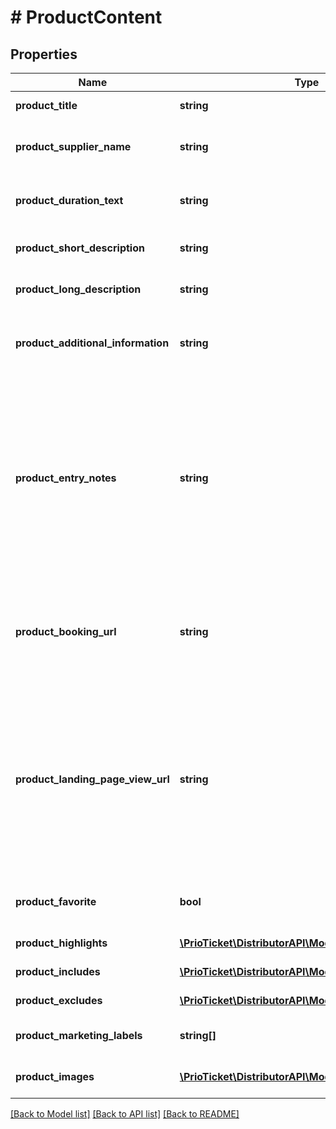 # # ProductContent

## Properties

Name | Type | Description | Notes
------------ | ------------- | ------------- | -------------
**product_title** | **string** | The title of product. |
**product_supplier_name** | **string** | Name of the supplier which offers the product(s). | [readonly]
**product_duration_text** | **string** | Duration of product as contextial representation. | [optional]
**product_short_description** | **string** | The short description of product. |
**product_long_description** | **string** | The long description of product. |
**product_additional_information** | **string** | Additional information shown on the website and voucher. | [optional]
**product_entry_notes** | **string** | Product entry information. (Know before you go). The user-visible list of important notes, use for details such as age-restrictions or other conditions that make this service unsuitable. | [optional]
**product_booking_url** | **string** | Booking URL for this product. The page should include a button to start the booking / checkout flow. | [optional]
**product_landing_page_view_url** | **string** | Product landing page for this product. Link to a list view at a higher level of available tickets and tours, prominently showing this option possibly among other options. | [optional]
**product_favorite** | **bool** | Indicator that this product is marked as a favorite. | [optional]
**product_highlights** | [**\PrioTicket\DistributorAPI\Models\Highlight[]**](Highlight.md) | Product highlights. | [optional]
**product_includes** | [**\PrioTicket\DistributorAPI\Models\ProductInclude[]**](ProductInclude.md) | Product includes. | [optional]
**product_excludes** | [**\PrioTicket\DistributorAPI\Models\ProductExclude[]**](ProductExclude.md) | Product excludes. | [optional]
**product_marketing_labels** | **string[]** | Product marketing labels. | [optional]
**product_images** | [**\PrioTicket\DistributorAPI\Models\Image[]**](Image.md) | It contains images related to the product. | [optional]

[[Back to Model list]](../../README.md#models) [[Back to API list]](../../README.md#endpoints) [[Back to README]](../../README.md)
